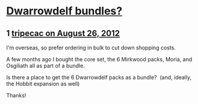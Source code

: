 # [Dwarrowdelf bundles?](https://community.fantasyflightgames.com/topic/69954-dwarrowdelf-bundles/)

## 1 [tripecac on August 26, 2012](https://community.fantasyflightgames.com/topic/69954-dwarrowdelf-bundles/?do=findComment&comment=682611)

I'm overseas, so prefer ordering in bulk to cut down shopping costs.

A few months ago I bought the core set, the 6 Mirkwood packs, Moria, and Osgiliath all as part of a bundle. 

Is there a place to get the 6 Dwarrowdelf packs as a bundle?  (and, ideally, the Hobbit expansion as well)

Thanks!

